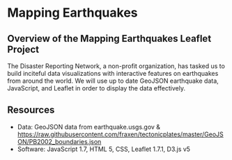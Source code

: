 # Mapping Earthquakes

## Overview of the Mapping Earthquakes Leaflet Project
The Disaster Reporting Network, a non-profit organization, has tasked us to build inciteful data visualizations with interactive features on earthquakes from around the world. We will use up to date GeoJSON earthquake data, JavaScript, and Leaflet in order to display the data effectively.

## Resources
- Data: GeoJSON data from earthquake.usgs.gov & <br />
https://raw.githubusercontent.com/fraxen/tectonicplates/master/GeoJSON/PB2002_boundaries.json
- Software: JavaScript 1.7, HTML 5, CSS, Leaflet 1.7.1, D3.js v5

